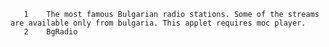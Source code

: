        1	The most famous Bulgarian radio stations. Some of the streams are available only from bulgaria. This applet requires moc player.
       2	BgRadio

